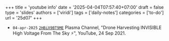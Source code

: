 +++
title = 'youtube info'
date = '2025-04-04T07:57:40+07:00'
draft = false
type = 'slides'
authors = ['viridi']
tags = ['daily-notes']
categories = ['to-do']
url = '25d07'
+++

+ `04-apr-2025` [`2HBiX9BT9ME`](https://www.youtube.com/watch?v=2HBiX9BT9ME) Plasma Channel, "Drone Harvesting INVISIBLE High Voltage From The Sky ⚡", YouTube, 24 Sep 2021.
